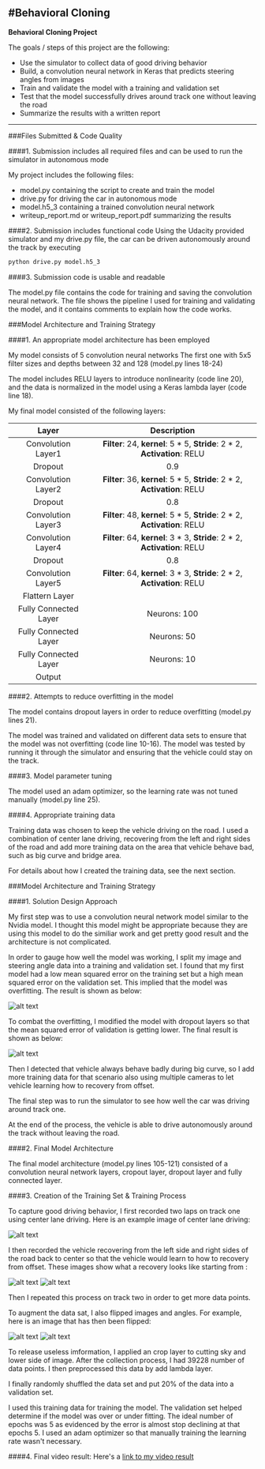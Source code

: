 #**Behavioral Cloning** 
---

**Behavioral Cloning Project**

The goals / steps of this project are the following:
* Use the simulator to collect data of good driving behavior
* Build, a convolution neural network in Keras that predicts steering angles from images
* Train and validate the model with a training and validation set
* Test that the model successfully drives around track one without leaving the road
* Summarize the results with a written report


[//]: # (Image References)

[image1]: ./writeup_images/figure_1.png "Model Visualization"
[image2]: ./writeup_images/figure_1-2.png "Grayscaling"
[image3]: ./writeup_images/figure_1-3.png "Recovery Image"
[image4]: ./writeup_images/figure_2.png "Recovery Image"
[image5]: ./writeup_images/figure_3.png "Recovery Image"
[image6]: ./writeup_images/s1.png "Normal Image"
[image7]: ./writeup_images/s2.png "Normal Image"
[image8]: ./writeup_images/s3.png "Normal Image"
[video1]: ./track.mp4 "Video"
  
---
###Files Submitted & Code Quality

####1. Submission includes all required files and can be used to run the simulator in autonomous mode

My project includes the following files:
* model.py containing the script to create and train the model
* drive.py for driving the car in autonomous mode
* model.h5_3 containing a trained convolution neural network 
* writeup_report.md or writeup_report.pdf summarizing the results

####2. Submission includes functional code
Using the Udacity provided simulator and my drive.py file, the car can be driven autonomously around the track by executing 
```sh
python drive.py model.h5_3
```

####3. Submission code is usable and readable

The model.py file contains the code for training and saving the convolution neural network. The file shows the pipeline I used for training and validating the model, and it contains comments to explain how the code works.

###Model Architecture and Training Strategy

####1. An appropriate model architecture has been employed

My model consists of 5 convolution neural networks
The first one with 5x5 filter sizes and depths between 32 and 128 (model.py lines 18-24) 

The model includes RELU layers to introduce nonlinearity (code line 20), and the data is normalized in the model using a Keras lambda layer (code line 18). 

My final model consisted of the following layers:

| Layer         		|     Description	        					| 
|:---------------------:|:---------------------------------------------:| 
| Convolution Layer1		|**Filter**: 24, **kernel**: 5 * 5, **Stride**: 2 * 2, **Activation**: RELU
|Dropout     | 0.9
|  Convolution Layer2  	| **Filter**: 36, **kernel**: 5 * 5, **Stride**: 2 * 2, **Activation**: RELU	|
|Dropout     | 0.8				|	
|  Convolution Layer3  	| **Filter**: 48, **kernel**: 5 * 5, **Stride**: 2 * 2, **Activation**: RELU	|											|
|  Convolution Layer4  	| **Filter**: 64, **kernel**: 3 * 3, **Stride**: 2 * 2, **Activation**: RELU	|
|Dropout     | 0.8
|  Convolution Layer5  	| **Filter**: 64, **kernel**: 3 * 3, **Stride**: 2 * 2, **Activation**: RELU	|
| Flattern Layer|  				|
| Fully Connected Layer    |  Neurons: 100     									|
| Fully Connected Layer    |  Neurons: 50
| Fully Connected Layer    |  Neurons: 10
| Output    | 


####2. Attempts to reduce overfitting in the model

The model contains dropout layers in order to reduce overfitting (model.py lines 21). 

The model was trained and validated on different data sets to ensure that the model was not overfitting (code line 10-16). The model was tested by running it through the simulator and ensuring that the vehicle could stay on the track.

####3. Model parameter tuning

The model used an adam optimizer, so the learning rate was not tuned manually (model.py line 25).

####4. Appropriate training data

Training data was chosen to keep the vehicle driving on the road. I used a combination of center lane driving, recovering from the left and right sides of the road and add more training data on the area that vehicle behave bad, such as big curve and bridge area.

For details about how I created the training data, see the next section. 

###Model Architecture and Training Strategy

####1. Solution Design Approach

My first step was to use a convolution neural network model similar to the Nvidia model. I thought this model might be appropriate because they are using this model to do the similiar work and get pretty good result and the architecture is not complicated.

In order to gauge how well the model was working, I split my image and steering angle data into a training and validation set. I found that my first model had a low mean squared error on the training set but a high mean squared error on the validation set. This implied that the model was overfitting. The result is shown as below:

![alt text][image1]

To combat the overfitting, I modified the model with dropout layers so that the mean squared error of validation is getting lower. The final result is shown as below:

![alt text][image2]

Then I detected that vehicle always behave badly during big curve, so I add more training data for that scenario also using multiple cameras to let vehicle learning how to recovery from offset.

The final step was to run the simulator to see how well the car was driving around track one. 

At the end of the process, the vehicle is able to drive autonomously around the track without leaving the road.

####2. Final Model Architecture

The final model architecture (model.py lines 105-121) consisted of a convolution neural network layers, cropout layer, dropout layer and fully connected layer.

####3. Creation of the Training Set & Training Process

To capture good driving behavior, I first recorded two laps on track one using center lane driving. Here is an example image of center lane driving:

![alt text][image6]

I then recorded the vehicle recovering from the left side and right sides of the road back to center so that the vehicle would learn to how to recovery from offset. These images show what a recovery looks like starting from :

![alt text][image7]
![alt text][image8]

Then I repeated this process on track two in order to get more data points.

To augment the data sat, I also flipped images and angles. For example, here is an image that has then been flipped:

![alt text][image4]
![alt text][image5]

To release useless imformation, I applied an crop layer to cutting sky and lower side of image. 
After the collection process, I had 39228 number of data points. I then preprocessed this data by add lambda layer.

I finally randomly shuffled the data set and put 20% of the data into a validation set. 

I used this training data for training the model. The validation set helped determine if the model was over or under fitting. The ideal number of epochs was 5 as evidenced by the error is almost stop declining at that epochs 5. I used an adam optimizer so that manually training the learning rate wasn't necessary.

####4. Final video result:
Here's a [link to my video result](track.mp4 )

